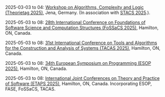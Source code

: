 2025-03-03 to 04: [Workshop on Algorithms, Complexity and Logic (Theorietag 2025)](https://stacs2025.de/workshop/ "Theorietag 2025 focuses on algorithms, computational complexity, and logic, covering graph algorithms, parameterized complexity, and formal methods. Topics include logical foundations of computation, complexity classes, and applications in verification and optimization, emphasizing theoretical computer science advancements."), Jena, Germany. (In association with [STACS 2025](https://stacs2025.de).).

2025-05-03 to 08: [28th International Conference on Foundations of Software Science and Computation Structures (FoSSaCS 2025)](https://etaps.org/2025/conferences/fossacs/ "FoSSaCS 2025 explores foundations of software science, covering semantics, automata theory, and computational structures. Topics include process algebras, type systems, and applications in verification and programming languages, emphasizing theoretical underpinnings of software systems."), Hamilton, ON, Canada.

2025-05-03 to 08: [31st International Conference on Tools and Algorithms for the Construction and Analysis of Systems (TACAS 2025)](https://etaps.org/2025/conferences/tacas/ "TACAS 2025 explores tools and algorithms for system analysis, covering model checking, theorem proving, and static analysis. Topics include verification of concurrent systems, security protocols, and applications in software and hardware, emphasizing automated analysis techniques."), Hamilton, ON, Canada.

2025-05-03 to 08: [34th European Symposium on Programming (ESOP 2025)](https://etaps.org/2025/conferences/esop/ "ESOP 2025 focuses on programming languages, covering semantics, type systems, and program verification. Topics include functional programming, concurrency models, and applications in compilers and distributed systems, emphasizing theoretical and practical programming advancements."), Hamilton, ON, Canada.

2025-05-03 to 08: [International Joint Conferences on Theory and Practice of Software (ETAPS 2025)](https://etaps.org/2025/ "ETAPS 2025 explores software science and engineering, covering semantics, verification, and programming languages. Topics include formal methods, model checking, and software synthesis, with applications in security, concurrency, and AI, emphasizing theoretical and practical software advancements."), Hamilton, ON, Canada. Incorporating ESOP, FASE, FoSSaCS, TACAS.

